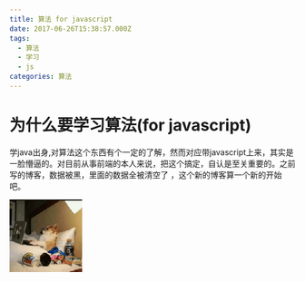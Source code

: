 ```yaml
---
title: 算法 for javascript
date: 2017-06-26T15:38:57.000Z
tags:
  - 算法
  - 学习
  - js
categories: 算法
---
```


# 为什么要学习算法\(for javascript\)

学java出身,对算法这个东西有个一定的了解，然而对应带javascript上来，其实是一脸懵逼的。对目前从事前端的本人来说，把这个搞定，自认是至关重要的。之前写的博客，数据被黑，里面的数据全被清空了 ，这个新的博客算一个新的开始吧。

![](/source/images/logo.png)



